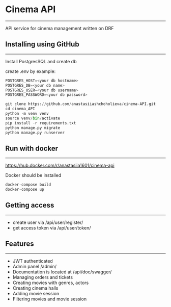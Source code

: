 # Cinema API

***

API service for cinema management written on DRF
## Installing using GitHub

***
Install PostgresSQL and create db

create .env by example:
```python
POSTGRES_HOST=<your db hostname>
POSTGRES_DB=<your db name>
POSTGRES_USER=<your db username>
POSTGRES_PASSWORD=<your db password>
```


```python
git clone https://github.com/anastasiiashchoholieva/cinema-API.git
cd cinema_API
python -m venv venv
source venv/bin/activate
pip install -r requirements.txt
python manage.py migrate
python manage.py runserver
```


## Run with docker
***
https://hub.docker.com/r/anastasiia1601/cinema-api

Docker should be installed

```python
docker-compose build
docker-compose up
```

## Getting access
***
- create user via /api/user/register/
- get access token via /api/user/token/

## Features
***
- JWT authenticated
- Admin panel /admin/
- Documentation is located at /api/doc/swagger/
- Managing orders and tickets
- Creating movies with genres, actors
- Creating cinema halls
- Adding movie session
- Filtering movies and movie session
